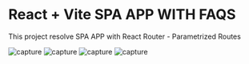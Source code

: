 # React + Vite SPA APP WITH FAQS

This project resolve SPA APP with React Router - Parametrized Routes

![capture]()
![capture]()
![capture]()
![capture]()


